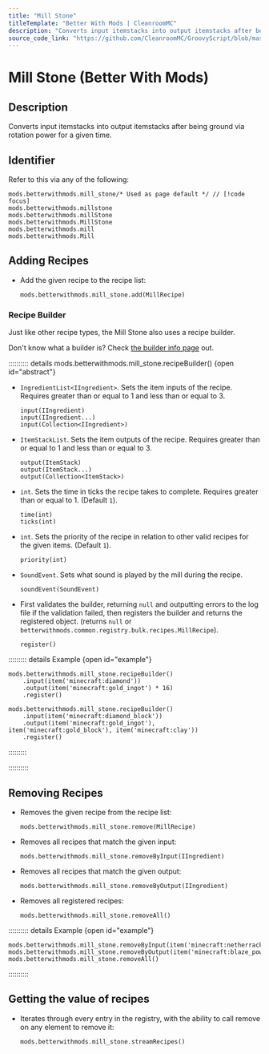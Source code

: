 ```yaml
---
title: "Mill Stone"
titleTemplate: "Better With Mods | CleanroomMC"
description: "Converts input itemstacks into output itemstacks after being ground via rotation power for a given time."
source_code_link: "https://github.com/CleanroomMC/GroovyScript/blob/master/src/main/java/com/cleanroommc/groovyscript/compat/mods/betterwithmods/MillStone.java"
---
```


# Mill Stone (Better With Mods)

## Description

Converts input itemstacks into output itemstacks after being ground via rotation power for a given time.

## Identifier

Refer to this via any of the following:

```groovy:no-line-numbers {1}
mods.betterwithmods.mill_stone/* Used as page default */ // [!code focus]
mods.betterwithmods.millstone
mods.betterwithmods.millStone
mods.betterwithmods.MillStone
mods.betterwithmods.mill
mods.betterwithmods.Mill
```


## Adding Recipes

- Add the given recipe to the recipe list:

    ```groovy:no-line-numbers
    mods.betterwithmods.mill_stone.add(MillRecipe)
    ```


### Recipe Builder

Just like other recipe types, the Mill Stone also uses a recipe builder.

Don't know what a builder is? Check [the builder info page](../../getting_started/builder.md) out.

:::::::::: details mods.betterwithmods.mill_stone.recipeBuilder() {open id="abstract"}
- `IngredientList<IIngredient>`. Sets the item inputs of the recipe. Requires greater than or equal to 1 and less than or equal to 3.

    ```groovy:no-line-numbers
    input(IIngredient)
    input(IIngredient...)
    input(Collection<IIngredient>)
    ```

- `ItemStackList`. Sets the item outputs of the recipe. Requires greater than or equal to 1 and less than or equal to 3.

    ```groovy:no-line-numbers
    output(ItemStack)
    output(ItemStack...)
    output(Collection<ItemStack>)
    ```

- `int`. Sets the time in ticks the recipe takes to complete. Requires greater than or equal to 1. (Default `1`).

    ```groovy:no-line-numbers
    time(int)
    ticks(int)
    ```

- `int`. Sets the priority of the recipe in relation to other valid recipes for the given items. (Default `1`).

    ```groovy:no-line-numbers
    priority(int)
    ```

- `SoundEvent`. Sets what sound is played by the mill during the recipe.

    ```groovy:no-line-numbers
    soundEvent(SoundEvent)
    ```

- First validates the builder, returning `null` and outputting errors to the log file if the validation failed, then registers the builder and returns the registered object. (returns `null` or `betterwithmods.common.registry.bulk.recipes.MillRecipe`).

    ```groovy:no-line-numbers
    register()
    ```

::::::::: details Example {open id="example"}
```groovy:no-line-numbers
mods.betterwithmods.mill_stone.recipeBuilder()
    .input(item('minecraft:diamond'))
    .output(item('minecraft:gold_ingot') * 16)
    .register()

mods.betterwithmods.mill_stone.recipeBuilder()
    .input(item('minecraft:diamond_block'))
    .output(item('minecraft:gold_ingot'), item('minecraft:gold_block'), item('minecraft:clay'))
    .register()
```

:::::::::

::::::::::

## Removing Recipes

- Removes the given recipe from the recipe list:

    ```groovy:no-line-numbers
    mods.betterwithmods.mill_stone.remove(MillRecipe)
    ```

- Removes all recipes that match the given input:

    ```groovy:no-line-numbers
    mods.betterwithmods.mill_stone.removeByInput(IIngredient)
    ```

- Removes all recipes that match the given output:

    ```groovy:no-line-numbers
    mods.betterwithmods.mill_stone.removeByOutput(IIngredient)
    ```

- Removes all registered recipes:

    ```groovy:no-line-numbers
    mods.betterwithmods.mill_stone.removeAll()
    ```

:::::::::: details Example {open id="example"}
```groovy:no-line-numbers
mods.betterwithmods.mill_stone.removeByInput(item('minecraft:netherrack'))
mods.betterwithmods.mill_stone.removeByOutput(item('minecraft:blaze_powder'))
mods.betterwithmods.mill_stone.removeAll()
```

::::::::::

## Getting the value of recipes

- Iterates through every entry in the registry, with the ability to call remove on any element to remove it:

    ```groovy:no-line-numbers
    mods.betterwithmods.mill_stone.streamRecipes()
    ```
